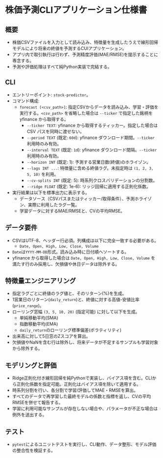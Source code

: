 # 株価予測CLIアプリケーション仕様書

## 概要
- 株価CSVファイルを入力として読み込み、特徴量を生成したうえで線形回帰モデルにより将来の終値を予測するCUIアプリケーション。
- アプリ内で取引執行は行わず、予測精度評価(MAE/RMSE)を提示することに専念する。
- 予測や評価処理はすべて純Python実装で完結する。

## CLI
- エントリーポイント: `stock-predictor`。
- コマンド構成:
  - `forecast [<csv_path>]`: 指定CSVからデータを読み込み、学習・評価を実行する。`<csv_path>` を省略した場合は `--ticker` で指定した銘柄を yfinance から取得する。
    - `--ticker TEXT`: yfinance から取得するティッカー。指定した場合は CSV パスを同時に渡せない。
    - `--period TEXT` (既定: `60d`): yfinance ダウンロード期間。`--ticker` 利用時のみ有効。
    - `--interval TEXT` (既定: `1d`): yfinance ダウンロード間隔。`--ticker` 利用時のみ有効。
    - `--horizon INT` (既定: 1): 予測する営業日数(終値)のホライゾン。
    - `--lags INT ...`: 特徴量に含める終値ラグ。未指定時は `(1, 2, 3, 5, 10)` を利用。
    - `--cv-splits INT` (既定: 5): 時系列クロスバリデーションの分割数。
    - `--ridge FLOAT` (既定: 1e-6): リッジ回帰に適用する正則化係数。
- 実行結果は以下を標準出力に表示する。
  - データソース（CSVパスまたはティッカー/取得条件）、予測ホライゾン、実際に利用したラグ一覧。
  - 学習データに対するMAE/RMSEと、CVの平均RMSE。

## データ要件
- CSVはUTF-8、ヘッダー行必須。列構成は以下に完全一致する必要がある。
  - `Date, Open, High, Low, Close, Volume`
- `Date`は`YYYY-MM-DD`形式。読み込み時に日付順へソートする。
- yfinance から取得した場合は `Date, Open, High, Low, Close, Volume` を満たす行のみ採用し、欠損値や休日データは除外する。

## 特徴量エンジニアリング
- 指定ラグごとに終値のラグ値と、そのリターン(%)を生成。
- 1営業日のリターン(`daily_return`)と、終値に対する高値-安値比率(`price_range`)。
- ローリング窓幅 `(3, 5, 10, 20)` (指定可能) に対して以下を生成。
  - 単純移動平均(SMA)
  - 指数移動平均(EMA)
  - `daily_return`のローリング標準偏差(ボラティリティ)
- 出来高に対して5日窓のZスコアを算出。
- 欠損値やNaNを含む行は除外し、将来データが不足するサンプルも学習対象から除外する。

## モデリングと評価
- Ridge正則化付き線形回帰を純Pythonで実装し、バイアス項を含む。CLIから正則化係数を指定可能。正則化はバイアス項を除いて適用する。
- 時系列分割を行い、各分割で学習/評価してMAE・RMSEを算出。
- すべてのデータで再学習した最終モデルの係数と指標を返し、CVの平均RMSEを併せて報告する。
- 学習に利用可能なサンプルが存在しない場合や、パラメータが不正な場合は例外を送出する。

## テスト
- `pytest`によるユニットテストを実行し、CLI動作、データ整形、モデル評価の整合性を検証する。

